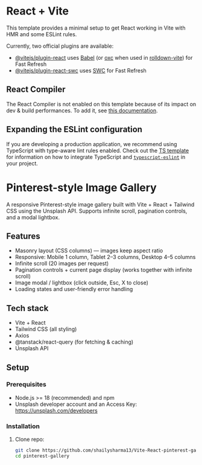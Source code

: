 # React + Vite

This template provides a minimal setup to get React working in Vite with HMR and some ESLint rules.

Currently, two official plugins are available:

- [@vitejs/plugin-react](https://github.com/vitejs/vite-plugin-react/blob/main/packages/plugin-react) uses [Babel](https://babeljs.io/) (or [oxc](https://oxc.rs) when used in [rolldown-vite](https://vite.dev/guide/rolldown)) for Fast Refresh
- [@vitejs/plugin-react-swc](https://github.com/vitejs/vite-plugin-react/blob/main/packages/plugin-react-swc) uses [SWC](https://swc.rs/) for Fast Refresh

## React Compiler

The React Compiler is not enabled on this template because of its impact on dev & build performances. To add it, see [this documentation](https://react.dev/learn/react-compiler/installation).

## Expanding the ESLint configuration

If you are developing a production application, we recommend using TypeScript with type-aware lint rules enabled. Check out the [TS template](https://github.com/vitejs/vite/tree/main/packages/create-vite/template-react-ts) for information on how to integrate TypeScript and [`typescript-eslint`](https://typescript-eslint.io) in your project.

# Pinterest-style Image Gallery

A responsive Pinterest-style image gallery built with Vite + React + Tailwind CSS using the Unsplash API. Supports infinite scroll, pagination controls, and a modal lightbox.

## Features
- Masonry layout (CSS columns) — images keep aspect ratio
- Responsive: Mobile 1 column, Tablet 2–3 columns, Desktop 4–5 columns
- Infinite scroll (20 images per request)
- Pagination controls + current page display (works together with infinite scroll)
- Image modal / lightbox (click outside, Esc, X to close)
- Loading states and user-friendly error handling

## Tech stack
- Vite + React
- Tailwind CSS (all styling)
- Axios
- @tanstack/react-query (for fetching & caching)
- Unsplash API

## Setup

### Prerequisites
- Node.js >= 18 (recommended) and npm
- Unsplash developer account and an Access Key: https://unsplash.com/developers

### Installation
1. Clone repo:
   ```bash
   git clone https://github.com/shailysharma13/Vite-React-pinterest-gallery.git
   cd pinterest-gallery